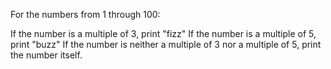 For the numbers from 1 through 100: 

If the number is a multiple of 3, print "fizz"
If the number is a multiple of 5, print "buzz"
If the number is neither a multiple of 3 nor a multiple of 5, print the number itself. 
